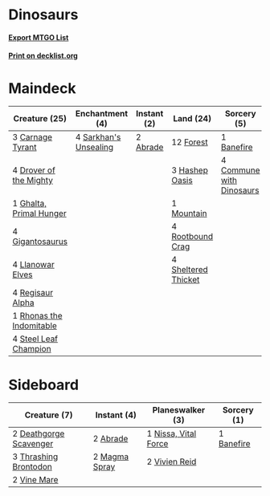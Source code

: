 # Dinosaurs

#### [Export MTGO List](../collection/Dinosaurs/Dinosaurs.txt)
#### [Print on decklist.org](http://decklist.org/?deckmain=2%09Abrade%0A1%09Banefire%0A3%09Carnage%20Tyrant%0A4%09Commune%20with%20Dinosaurs%0A4%09Drover%20of%20the%20Mighty%0A12%09Forest%0A1%09Ghalta,%20Primal%20Hunger%0A4%09Gigantosaurus%0A3%09Hashep%20Oasis%0A4%09Llanowar%20Elves%0A1%09Mountain%0A4%09Regisaur%20Alpha%0A1%09Rhonas%20the%20Indomitable%0A4%09Rootbound%20Crag%0A4%09Sarkhan's%20Unsealing%0A4%09Sheltered%20Thicket%0A4%09Steel%20Leaf%20Champion&deckside=2%09Abrade%0A1%09Banefire%0A2%09Deathgorge%20Scavenger%0A2%09Magma%20Spray%0A1%09Nissa,%20Vital%20Force%0A3%09Thrashing%20Brontodon%0A2%09Vine%20Mare%0A2%09Vivien%20Reid)
# Maindeck

|                                           Creature (25)                                           |                                        Enchantment (4)                                         |                                    Instant (2)                                    |                                          Land (24)                                           |                                            Sorcery (5)                                            |
|---------------------------------------------------------------------------------------------------|------------------------------------------------------------------------------------------------|-----------------------------------------------------------------------------------|----------------------------------------------------------------------------------------------|---------------------------------------------------------------------------------------------------|
|3 [Carnage Tyrant](http://gatherer.wizards.com/Pages/Card/Details.aspx?multiverseid=435334)        |4 [Sarkhan's Unsealing](http://gatherer.wizards.com/Pages/Card/Details.aspx?multiverseid=447291)|2 [Abrade](http://gatherer.wizards.com/Pages/Card/Details.aspx?multiverseid=430772)|12 [Forest](http://gatherer.wizards.com/Pages/Card/Details.aspx?multiverseid=439605)          |1 [Banefire](http://gatherer.wizards.com/Pages/Card/Details.aspx?multiverseid=397676)              |
|4 [Drover of the Mighty](http://gatherer.wizards.com/Pages/Card/Details.aspx?multiverseid=435342)  |                                                                                                |                                                                                   |3 [Hashep Oasis](http://gatherer.wizards.com/Pages/Card/Details.aspx?multiverseid=430866)     |4 [Commune with Dinosaurs](http://gatherer.wizards.com/Pages/Card/Details.aspx?multiverseid=435336)|
|1 [Ghalta, Primal Hunger](http://gatherer.wizards.com/Pages/Card/Details.aspx?multiverseid=439787) |                                                                                                |                                                                                   |1 [Mountain](http://gatherer.wizards.com/Pages/Card/Details.aspx?multiverseid=439604)         |                                                                                                   |
|4 [Gigantosaurus](http://gatherer.wizards.com/Pages/Card/Details.aspx?multiverseid=447321)         |                                                                                                |                                                                                   |4 [Rootbound Crag](http://gatherer.wizards.com/Pages/Card/Details.aspx?multiverseid=208042)   |                                                                                                   |
|4 [Llanowar Elves](http://gatherer.wizards.com/Pages/Card/Details.aspx?multiverseid=413717)        |                                                                                                |                                                                                   |4 [Sheltered Thicket](http://gatherer.wizards.com/Pages/Card/Details.aspx?multiverseid=426950)|                                                                                                   |
|4 [Regisaur Alpha](http://gatherer.wizards.com/Pages/Card/Details.aspx?multiverseid=435383)        |                                                                                                |                                                                                   |                                                                                              |                                                                                                   |
|1 [Rhonas the Indomitable](http://gatherer.wizards.com/Pages/Card/Details.aspx?multiverseid=429887)|                                                                                                |                                                                                   |                                                                                              |                                                                                                   |
|4 [Steel Leaf Champion](http://gatherer.wizards.com/Pages/Card/Details.aspx?multiverseid=443070)   |                                                                                                |                                                                                   |                                                                                              |                                                                                                   |


# Sideboard

|                                          Creature (7)                                           |                                      Instant (4)                                       |                                       Planeswalker (3)                                        |                                     Sorcery (1)                                     |
|-------------------------------------------------------------------------------------------------|----------------------------------------------------------------------------------------|-----------------------------------------------------------------------------------------------|-------------------------------------------------------------------------------------|
|2 [Deathgorge Scavenger](http://gatherer.wizards.com/Pages/Card/Details.aspx?multiverseid=435339)|2 [Abrade](http://gatherer.wizards.com/Pages/Card/Details.aspx?multiverseid=430772)     |1 [Nissa, Vital Force](http://gatherer.wizards.com/Pages/Card/Details.aspx?multiverseid=417736)|1 [Banefire](http://gatherer.wizards.com/Pages/Card/Details.aspx?multiverseid=397676)|
|3 [Thrashing Brontodon](http://gatherer.wizards.com/Pages/Card/Details.aspx?multiverseid=439805) |2 [Magma Spray](http://gatherer.wizards.com/Pages/Card/Details.aspx?multiverseid=338470)|2 [Vivien Reid](http://gatherer.wizards.com/Pages/Card/Details.aspx?multiverseid=447344)       |                                                                                     |
|2 [Vine Mare](http://gatherer.wizards.com/Pages/Card/Details.aspx?multiverseid=447343)           |                                                                                        |                                                                                               |                                                                                     |

